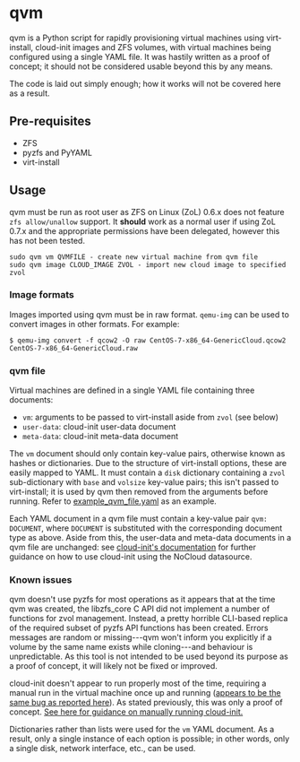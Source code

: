 # qvm
qvm is a Python script for rapidly provisioning virtual machines using
virt-install, cloud-init images and ZFS volumes, with virtual machines being
configured using a single YAML file. It was hastily written as
a proof of concept; it should not be considered usable beyond this by any means.

The code is laid out simply enough; how it works will not be covered here as
a result.

## Pre-requisites
- ZFS
- pyzfs and PyYAML
- virt-install

## Usage
qvm must be run as root user as ZFS on Linux (ZoL) 0.6.x does not feature `zfs
allow/unallow` support. It **should** work as a normal user if using ZoL 0.7.x
and the appropriate permissions have been delegated, however this has not been
tested.
```
sudo qvm vm QVMFILE - create new virtual machine from qvm file
sudo qvm image CLOUD_IMAGE ZVOL - import new cloud image to specified zvol
```

### Image formats
Images imported using qvm must be in raw format. `qemu-img` can be used to
convert images in other formats. For example:
```
$ qemu-img convert -f qcow2 -O raw CentOS-7-x86_64-GenericCloud.qcow2 CentOS-7-x86_64-GenericCloud.raw
```

### qvm file
Virtual machines are defined in a single YAML file containing three documents:
- `vm`: arguments to be passed to virt-install aside from `zvol` (see below)
- `user-data`: cloud-init user-data document
- `meta-data`: cloud-init meta-data document

The `vm` document should only contain key-value pairs, otherwise known as hashes
or dictionaries. Due to the structure of virt-install options, these are easily
mapped to YAML. It must contain a `disk` dictionary containing a `zvol`
sub-dictionary with `base` and `volsize` key-value pairs; this isn't passed to
virt-install; it is used by qvm then removed from the arguments before running.
Refer to [example\_qvm\_file.yaml](example_qvm_file.yaml) as an example.

Each YAML document in a qvm file must contain a key-value pair `qvm: DOCUMENT`,
where `DOCUMENT` is substituted with the corresponding document type as above.
Aside from this, the user-data and meta-data documents in a qvm file are
unchanged: see [cloud-init's
documentation](https://cloudinit.readthedocs.io/en/latest/index.html) for
further guidance on how to use cloud-init using the NoCloud datasource.

### Known issues
qvm doesn't use pyzfs for most operations as it appears that at the time qvm was
created, the libzfs\_core C API did not implement a number of functions for zvol
management. Instead, a pretty horrible CLI-based replica of the required subset
of pyzfs API functions has been created. Errors messages are random or
missing---qvm won't inform you explicitly if a volume by the same name exists
while cloning---and behaviour is unpredictable. As this tool is not intended to
be used beyond its purpose as a proof of concept, it will likely not be fixed or
improved.

cloud-init doesn't appear to run properly most of the time, requiring a manual
run in the virtual machine once up and running ([appears to be the same bug as
reported
here](https://bugs.launchpad.net/ubuntu/+source/cloud-init/+bug/1683974)). As
stated previously, this was only a proof of concept. [See here for guidance on
manually running
cloud-init.](https://stackoverflow.com/questions/23151425/how-to-run-cloud-init-manually)

Dictionaries rather than lists were used for the `vm` YAML document. As
a result, only a single instance of each option is possible; in other words,
only a single disk, network interface, etc., can be used.
